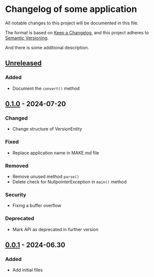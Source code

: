 # Changelog of some application

All notable changes to this project will be documented in this file.

The format is based on [Keep a Changelog](https://keepachangelog.com/en/1.0.0/),
and this project adheres to [Semantic Versioning](https://semver.org/spec/v2.0.0.html).

And there is some additional description.

## [Unreleased]
### Added
- Document the `convert()` method

## [0.1.0] - 2024-07-20
### Changed
- Change structure of VersionEntity

### Fixed
- Replace application name in MAKE.md file

### Removed
- Remove unused method `parse()`
- Delete check for NullpointerException in `main()` method

### Security
- Fixing a buffer overflow

### Deprecated
- Mark API as deprecated in further version

## [0.0.1] - 2024-06.30
### Added
- Add initial files

[unreleased]: https://git.example.com:443/organization/repo.git/compare/main...HEAD
[0.1.0]: https://git.example.com:443/organization/repo.git/compare/0.0.1...0.1.0
[0.0.1]: https://git.example.com:443/organization/repo.git/releases/tag/0.0.1